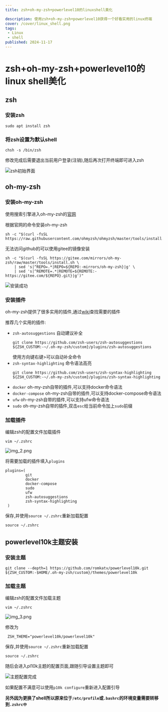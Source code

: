 ```yaml
---
title: zsh+oh-my-zsh+powerlevel10的linuxshell美化

description: 使用zsh+oh-my-zsh+powerlevel10获得一个好看实用的linux终端
cover: /cover/linux_shell.png
tags:
 - Linux
 - shell
published: 2024-11-17
---
```


# zsh+oh-my-zsh+powerlevel10的linux shell美化

## zsh

### 安装zsh

```shell
sudo apt install zsh
```

### 将zsh设置为默认shell

```shell
chsh -s /bin/zsh
```
修改完成后需要退出当前用户登录(注销),随后再次打开终端即可进入zsh

![zsh初始界面](img.png)

## oh-my-zsh

### 安装oh-my-zsh

使用搜索引擎进入oh-my-zsh的[官网](https://ohmyz.sh)

根据官网的命令安装oh-my-zsh

```shell
sh -c "$(curl -fsSL https://raw.githubusercontent.com/ohmyzsh/ohmyzsh/master/tools/install.sh)"
```

无法访问github的可以使用gitee的镜像安装
```shell
sh -c "$(curl -fsSL https://gitee.com/mirrors/oh-my-zsh/raw/master/tools/install.sh \
    | sed 's|^REPO=.*|REPO=${REPO:-mirrors/oh-my-zsh}|g' \
    | sed 's|^REMOTE=.*|REMOTE=${REMOTE:-https://gitee.com/${REPO}.git}|g')"
```

![安装成功](img_1.png)

### 安装插件

oh-my-zsh提供了很多实用的插件,通过[wiki](https://github.com/ohmyzsh/ohmyzsh/wiki/Plugins)查找需要的插件

推荐几个实用的插件:

* `zsh-autosuggestions` 自动建议补全
    ```shell
    git clone https://github.com/zsh-users/zsh-autosuggestions ${ZSH_CUSTOM:-~/.oh-my-zsh/custom}/plugins/zsh-autosuggestions
    ```
    使用方向键右键>可以自动补全命令
* `zsh-syntax-highlighting` 命令语法高亮
    ```shell
    git clone https://github.com/zsh-users/zsh-syntax-highlighting ${ZSH_CUSTOM:-~/.oh-my-zsh/custom}/plugins/zsh-syntax-highlighting
    ```
* `docker` oh-my-zsh自带的插件,可以支持docker命令语法
* `docker-compose` oh-my-zsh自带的插件,可以支持docker-compose命令语法
* `ufw` oh-my-zsh自带的插件,可以支持ufw命令语法
* `sudo` oh-my-zsh自带的插件,双击`esc`给当前命令加上`sudo`前缀

### 加载插件

编辑zsh的配置文件加载插件
```shell
vim ~/.zshrc
```
![img_2.png](img_2.png)

将需要加载的插件填入`plugins`

```text
plugins=(
         git
         docker
         docker-compose
         sudo
         ufw
         zsh-autosuggestions
         zsh-syntax-highlighting                                             
 )
```
保存,并使用`source ~/.zshrc`重新加载配置

```shell
source ~/.zshrc
```

## powerlevel10k主题安装

### 安装主题
```shell
git clone --depth=1 https://github.com/romkatv/powerlevel10k.git ${ZSH_CUSTOM:-$HOME/.oh-my-zsh/custom}/themes/powerlevel10k
```

### 加载主题

编辑zsh的配置文件加载主题
```shell
vim ~/.zshrc
```

![img_3.png](img_3.png)

修改为
```text
 ZSH_THEME="powerlevel10k/powerlevel10k"  
```

保存,并使用`source ~/.zshrc`重新加载配置

```shell
source ~/.zshrc
```

随后会进入pl10k主题的配置页面,跟随引导设置主题即可

![主题配置完成](img_4.png)

如果配置不满意可以使用`p10k configure`重新进入配置引导

**另外因为更换了shell所以原来位于`/etc/profile`或`.bashrc`的环境变量需要转移到`.zshrc中`**
